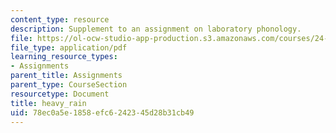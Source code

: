 ```yaml
---
content_type: resource
description: Supplement to an assignment on laboratory phonology.
file: https://ol-ocw-studio-app-production.s3.amazonaws.com/courses/24-910-topics-in-linguistic-theory-laboratory-phonology-spring-2007/78ec0a5e1858efc6242345d28b31cb49_heavy_rain.pdf
file_type: application/pdf
learning_resource_types:
- Assignments
parent_title: Assignments
parent_type: CourseSection
resourcetype: Document
title: heavy_rain
uid: 78ec0a5e-1858-efc6-2423-45d28b31cb49
---
```

